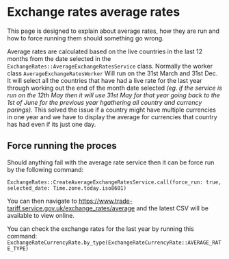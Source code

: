 # Exchange rates average rates

This page is designed to explain about average rates, how they are run and how to force running them should something go wrong.

Average rates are calculated based on the live countries in the last 12 months from the date selected in the `ExchangeRates::AverageExchangeRatesService` class. Normally the worker class `AverageExchangeRatesWorker` Will run on the 31st March and 31st Dec. It will select all the countries that have had a live rate for the last year through working out the end of the month date selected *(eg. if the service is run on the 12th May then it will use 31st May for that year going back to the 1st of June for the previous year hgathering all country and currency parings).* This solved the issue if a country might have multiple currencies in one year and we have to display the average for currencies that country has had even if its just one day.

## Force running the proces

Should anything fail with the average rate service then it can be force run by the following command:

`ExchangeRates::CreateAverageExchangeRatesService.call(force_run: true, selected_date: Time.zone.today.iso8601)`

You can then navigate to https://www.trade-tariff.service.gov.uk/exchange_rates/average and the latest CSV will be available to view online.

You can check the exchange rates for the last year by running this command: `ExchangeRateCurrencyRate.by_type(ExchangeRateCurrencyRate::AVERAGE_RATE_TYPE)`

